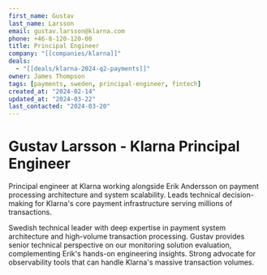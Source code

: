 ```yaml
---
first_name: Gustav
last_name: Larsson
email: gustav.larsson@klarna.com
phone: +46-8-120-120-00
title: Principal Engineer
company: "[[companies/klarna]]"
deals:
  - "[[deals/klarna-2024-q2-payments]]"
owner: James Thompson
tags: [payments, sweden, principal-engineer, fintech]
created_at: "2024-02-14"
updated_at: "2024-03-22"
last_contacted: "2024-03-20"
---
```


# Gustav Larsson - Klarna Principal Engineer

Principal engineer at Klarna working alongside Erik Andersson on payment processing architecture and system scalability. Leads technical decision-making for Klarna's core payment infrastructure serving millions of transactions.

Swedish technical leader with deep expertise in payment system architecture and high-volume transaction processing. Gustav provides senior technical perspective on our monitoring solution evaluation, complementing Erik's hands-on engineering insights. Strong advocate for observability tools that can handle Klarna's massive transaction volumes.